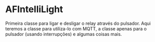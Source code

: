 # AFIntelliLight
Primeira classe para ligar e desligar o relay através do pulsador. Aqui teremos a classe para utiliza-lo com MQTT, a classe apenas para o pulsador (usando interrupções) e algumas coisas mais.
